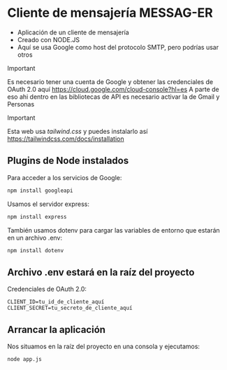 # Cliente de mensajería MESSAG-ER
- Aplicación de un cliente de mensajería
- Creado con NODE.JS
- Aquí se usa Google como host del protocolo SMTP, pero podrías usar otros
> [!IMPORTANT]
> Es necesario tener una cuenta de Google y obtener las credenciales de OAuth 2.0 aquí https://cloud.google.com/cloud-console?hl=es
> A parte de eso ahi dentro en las bibliotecas de API es necesario activar la de Gmail y Personas

> [!IMPORTANT]
> Esta web usa *tailwind.css* y puedes instalarlo así https://tailwindcss.com/docs/installation

## Plugins de Node instalados
Para acceder a los servicios de Google:
```sh
npm install googleapi
```
Usamos el servidor express:
```sh
npm install express
```
También usamos dotenv para cargar las variables de entorno que estarán en un archivo .env:
```sh
npm install dotenv
```

## Archivo .env estará en la raíz del proyecto
Credenciales de OAuth 2.0:
```.env
CLIENT_ID=tu_id_de_cliente_aquí
CLIENT_SECRET=tu_secreto_de_cliente_aquí
```

## Arrancar la aplicación
Nos situamos en la raíz del proyecto en una consola y ejecutamos:
```sh
node app.js
```
